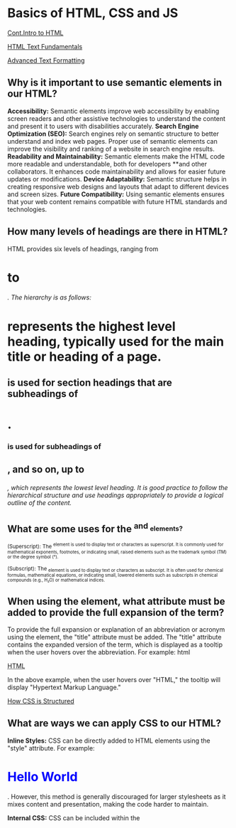 # Basics of HTML, CSS and JS

[Cont.Intro to HTML](https://developer.mozilla.org/en-US/docs/Learn/HTML/Introduction_to_HTML) 

[HTML Text Fundamentals](https://developer.mozilla.org/en-US/docs/Learn/HTML/Introduction_to_HTML/HTML_text_fundamentals)

[Advanced Text Formatting](https://developer.mozilla.org/en-US/docs/Learn/HTML/Introduction_to_HTML/Advanced_text_formatting)

## Why is it important to use semantic elements in our HTML?

**Accessibility:** Semantic elements improve web accessibility by enabling screen readers and other assistive technologies to understand the content and present it to users with disabilities accurately.
**Search Engine Optimization (SEO):** Search engines rely on semantic structure to better understand and index web pages. Proper use of semantic elements can improve the visibility and ranking of a website in search engine results.
**Readability and Maintainability:** Semantic elements make the HTML code more readable and understandable, both for developers **and other collaborators. It enhances code maintainability and allows for easier future updates or modifications.
**Device Adaptability:** Semantic structure helps in creating responsive web designs and layouts that adapt to different devices and screen sizes.
**Future Compatibility:** Using semantic elements ensures that your web content remains compatible with future HTML standards and technologies.

## How many levels of headings are there in HTML?

HTML provides six levels of headings, ranging from <h1> to <h6>. The hierarchy is as follows:
<h1> represents the highest level heading, typically used for the main title or heading of a page.
<h2> is used for section headings that are subheadings of <h1>.
<h3> is used for subheadings of <h2>, and so on, up to <h6>, which represents the lowest level heading.
It is good practice to follow the hierarchical structure and use headings appropriately to provide a logical outline of the content.  

## What are some uses for the <sup> and <sub> elements?  

<sup> (Superscript): The <sup> element is used to display text or characters as superscript. It is commonly used for mathematical exponents, footnotes, or indicating small, raised elements such as the trademark symbol (TM) or the degree symbol (°).

<sub> (Subscript): The <sub> element is used to display text or characters as subscript. It is often used for chemical formulas, mathematical equations, or indicating small, lowered elements such as subscripts in chemical compounds (e.g., H₂O) or mathematical indices.  

## When using the <abbr> element, what attribute must be added to provide the full expansion of the term?

To provide the full expansion or explanation of an abbreviation or acronym using the <abbr> element, the "title" attribute must be added. The "title" attribute contains the expanded version of the term, which is displayed as a tooltip when the user hovers over the abbreviation. For example:
html  

<abbr title="Hypertext Markup Language">HTML</abbr>  

In the above example, when the user hovers over "HTML," the tooltip will display "Hypertext Markup Language."

[How CSS is Structured](https://developer.mozilla.org/en-US/docs/Learn/CSS/First_steps/How_CSS_is_structured) 

## What are ways we can apply CSS to our HTML?  

**Inline Styles:** CSS can be directly added to HTML elements using the "style" attribute. For example: <h1 style="color: blue;">Hello World</h1>. However, this method is generally discouraged for larger stylesheets as it mixes content and presentation, making the code harder to maintain.

**Internal CSS:** CSS can be included within the <style> tags in the <head> section of an HTML document. This allows CSS rules to be applied to multiple elements within the same HTML file.

**External CSS:** CSS can be stored in separate external files with a ".css" extension and linked to the HTML document using the <link> element in the <head> section. This approach allows for the reuse of CSS across multiple HTML files, promoting code organization and maintainability.

**CSS in JavaScript:** CSS can also be dynamically applied to HTML elements using JavaScript. This approach is useful when applying styles based on user interactions or other dynamic conditions.  

## Why should we avoid using inline styles?

**Separation of Concerns:** Inline styles mix the presentation and content within HTML, violating the principle of separating the structure (HTML), presentation (CSS), and behavior (JavaScript) of a web page. This makes the codebase harder to understand, maintain, and update.
**Code Reusability:** Inline styles cannot be reused across multiple elements or pages, leading to code duplication and increased file sizes.
**Specificity and Overriding:** Inline styles have higher specificity than external or internal stylesheets, which can cause conflicts and make it difficult to override styles.
**Collaboration:** Inline styles can make collaboration between designers and developers more challenging, as it requires modification of HTML code for visual changes.  

## Review the block of code below and answer the following questions:  

### What is representing the selector?
  
 **Selector:** The selector in the given code block is h2. It selects all the <h2> elements in the HTML document.  

### Which components are the CSS declarations?  

**CSS Declarations:** The CSS declarations in the code block are color: black; and padding: 5px;.  

### Which components are considered properties?  

**Properties:** The properties in the code block are color and padding. They define the specific aspects of the selected elements that will be modified.

 >  h2 {
     color: black;
     padding: 5px;
   }  

[Cont. Javascript Basics](https://developer.mozilla.org/en-US/docs/Learn/CSS/First_steps/How_CSS_is_structured) 

## What data type is a sequence of text enclosed in single quote marks?  

A sequence of text enclosed in single quote marks is a String data type in JavaScript.

## List 4 types of JavaScript operators.  

Four types of JavaScript operators are:

**Arithmetic Operators:** These operators perform mathematical calculations. Examples include addition (+), subtraction (-), multiplication (*), division (/), and modulus (%).

**Comparison Operators:** These operators compare values and return a boolean (true/false) result. Examples include equal to (==), not equal to (!=), greater than (>), less than (<), etc.

**Logical Operators:** These operators are used to combine and manipulate boolean values. Examples include logical AND (&&), logical OR (||), and logical NOT (!).

**Assignment Operators:** These operators are used to assign values to variables. Examples include the assignment operator (=), addition assignment (+=), subtraction assignment (-=), etc.

## Describe a real world Problem you could solve with a Function.

Let's consider a scenario where you are building a restaurant application. One common problem to solve with a function could be calculating the total bill for a customer, including tax and tip.

You could create a function, let's call it calculateBill, that takes inputs such as the cost of the meal, the tax rate, and the desired tip percentage. The function would then perform the necessary calculations, apply the tax and tip, and return the final total.

Here's an example of how the function could be implemented:

function calculateBill(mealCost, taxRate, tipPercentage) {
  const taxAmount = mealCost * (taxRate / 100);
  const tipAmount = mealCost * (tipPercentage / 100);
  const totalBill = mealCost + taxAmount + tipAmount;
  return totalBill;
}

// Example usage:
const mealCost = 50;
const taxRate = 8.5;
const tipPercentage = 15;

const total = calculateBill(mealCost, taxRate, tipPercentage);
console.log("Total bill:", total);

In this example, the calculateBill function takes the meal cost, tax rate, and tip percentage as inputs, performs the necessary calculations, and returns the total bill amount. This function can be used repeatedly with different inputs, allowing you to calculate the bill for any customer.

[Making Decisions in your Code: Conditionals](https://developer.mozilla.org/en-US/docs/Learn/JavaScript/Building_blocks/conditionals) 

## An if statement checks a __ and if it evaluates to ___, then the code block will execute.  

### What is the use of an else if?  

An else if statement is used when there are multiple conditions that need to be checked sequentially after the initial if statement. It allows for branching logic based on different conditions. If the initial if statement evaluates to false, the else if statement is evaluated. If the condition in the else if statement evaluates to true, the code block associated with it will execute.

### List 3 different types of comparison operators.  

**Equal to (==):** Checks if two values are equal, disregarding their data types. For example, 5 == "5" would evaluate to true.

**Not equal to (!=):** Checks if two values are not equal, disregarding their data types. For example, 5 != 10 would evaluate to true.

**Greater than (>):** Checks if the value on the left is greater than the value on the right. For example, 10 > 5 would evaluate to true.

### What is the difference between the logical operator && and ||?

*Difference between the logical operators && and ||:*

**Logical AND (&&):** The && operator returns true if both operands are true. It evaluates the operands from left to right and stops as soon as it encounters the first false value. If all operands are true, the result is true. For example, true && false would evaluate to false.

**Logical OR (||):** The || operator returns true if at least one of the operands is true. It evaluates the operands from left to right and stops as soon as it encounters the first true value. If all operands are false, the result is false. For example, true || false would evaluate to true.

In summary, && requires both operands to be true for the result to be true, while || only requires one of the operands to be true for the result to be true.

[Git Commit Messages](https://cbea.ms/git-commit/)